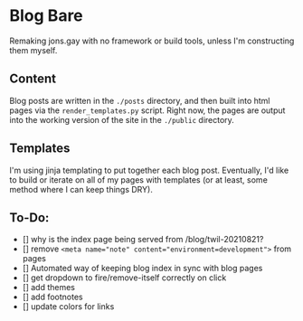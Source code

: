 # Blog Bare

Remaking jons.gay with no framework or build tools, unless I'm constructing them myself.

## Content

Blog posts are written in the `./posts` directory, and then built into html pages via the `render_templates.py` script. Right now, the pages are output into the working version of the site in the `./public` directory.

## Templates

I'm using jinja templating to put together each blog post. Eventually, I'd like to build or iterate on all of my pages with templates (or at least, some method where I can keep things DRY).

## To-Do:

- [] why is the index page being served from /blog/twil-20210821?
- [] remove `<meta name="note" content="environment=development">` from pages
- [] Automated way of keeping blog index in sync with blog pages
- [] get dropdown to fire/remove-itself correctly on click
- [] add themes
- [] add footnotes
- [] update colors for links
